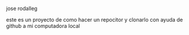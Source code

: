 jose rodalleg

este es un proyecto de como hacer un repocitor y clonarlo con ayuda de github a mi computadora local